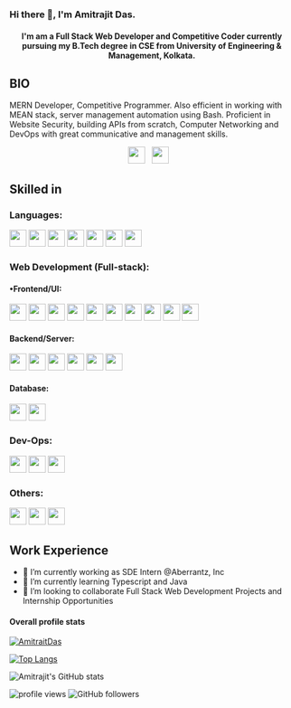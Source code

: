 <h3> Hi there 👋, I'm Amitrajit Das. </h3>

<h4 align="center"> I'm am a Full Stack Web Developer and Competitive Coder  currently pursuing my B.Tech degree in CSE from University of Engineering & Management, Kolkata. </h4>

## BIO

MERN Developer, Competitive Programmer. Also efficient in working with MEAN stack, server management automation using Bash. Proficient in Website Security, building APIs from scratch, Computer Networking and DevOps with great communicative and management skills.

<p align="center">
<a href="https://www.linkedin.com/in/amitrajit-das-11ba08190/"><img height="30" src="https://raw.githubusercontent.com/soumyadip007/soumyadip007/master/img/social/l.png"></a>&nbsp;&nbsp;
<a href="https://twitter.com/adbrock31"><img height="30" src="https://raw.githubusercontent.com/soumyadip007/soumyadip007/master/img/social/t.jpg"></a>
&nbsp;&nbsp;

</p>

##  Skilled in 

### Languages:
<code><img src="https://raw.githubusercontent.com/soumyadip007/soumyadip007/master/img/pl/c.png" height="30"></code>
<code><img src="https://upload.wikimedia.org/wikipedia/commons/thumb/1/18/ISO_C%2B%2B_Logo.svg/1200px-ISO_C%2B%2B_Logo.svg.png" height="30"></code>
<code><img src="https://raw.githubusercontent.com/soumyadip007/soumyadip007/master/img/pl/java.png" height="30"></code>
<code><img src="https://raw.githubusercontent.com/soumyadip007/soumyadip007/master/img/pl/js.png" height="30"></code>
<code><img src="https://raw.githubusercontent.com/soumyadip007/soumyadip007/master/img/pl/ts.png" height="30"></code>
<code><img src="https://raw.githubusercontent.com/soumyadip007/soumyadip007/master/img/pl/python.png" height="30"></code>
<code><img src=".\img\pl\go.png" height="30"></code>

### Web Development (Full-stack):

#### •Frontend/UI:
<code><img src="https://raw.githubusercontent.com/soumyadip007/soumyadip007/master/img/web/ui/html.png" height="30"></code>
<code><img src="https://raw.githubusercontent.com/soumyadip007/soumyadip007/master/img/web/ui/css.png" height="30"></code>
<code><img src="https://encrypted-tbn0.gstatic.com/images?q=tbn:ANd9GcQGx_cXS9Z-WaZKNAEpr-eTnWJb57Rk00U8Ww&usqp=CAU" height="30"></code>
<code><img src="https://raw.githubusercontent.com/soumyadip007/soumyadip007/master/img/web/ui/bt.jpg" height="30"></code>
<code><img src="https://upload.wikimedia.org/wikipedia/commons/thumb/a/a7/React-icon.svg/1200px-React-icon.svg.png" height="30"></code>
<code><img src="https://raw.githubusercontent.com/soumyadip007/soumyadip007/master/img/web/ui/jq.jpg" height="30"></code>
<code><img src="https://raw.githubusercontent.com/soumyadip007/soumyadip007/master/img/web/ui/redux.png" height="30"></code>
<code><img src="https://raw.githubusercontent.com/soumyadip007/soumyadip007/master/img/web/ui/ajax.png" height="30"></code>
<code><img src=".\img\web\ui\angular.jpg" height="30"></code>
<code><img src=".\img\web\ui\sass.png" height="30"></code>

#### Backend/Server:
<code><img src="https://upload.wikimedia.org/wikipedia/commons/d/d9/Node.js_logo.svg" height="30"></code>
<code><img src="https://encrypted-tbn0.gstatic.com/images?q=tbn:ANd9GcR0syl-pMTbiJQw4yW4R0Ll8A3a-K8jAw2M_Q&usqp=CAU" height="30"></code>
<code><img src="https://encrypted-tbn0.gstatic.com/images?q=tbn:ANd9GcT8ZPGP8pUjV05Vjq1JYNSgAN22HhW_AOfnYA&usqp=CAU" height="30"></code>
<code><img src="https://raw.githubusercontent.com/soumyadip007/soumyadip007/master/img/web/security/jwt.png" height="30"></code>
<code><img src="https://raw.githubusercontent.com/soumyadip007/soumyadip007/master/img/web/security/oauth.png" height="30"></code>
<code><img src=".\img\web\security\passport.png" height="30"></code>






#### Database:
<code><img src="https://raw.githubusercontent.com/soumyadip007/soumyadip007/master/img/db/mysql1.png" height="30"></code>
<code><img src="https://raw.githubusercontent.com/soumyadip007/soumyadip007/master/img/db/mongo.png" height="30"></code>

### Dev-Ops:
<code><img src="https://raw.githubusercontent.com/soumyadip007/soumyadip007/master/img/cloud/git.png" height="30"></code>
<code><img src="https://raw.githubusercontent.com/soumyadip007/soumyadip007/master/img/cloud/github.png" height="30"></code>
<code><img src="https://www.gstatic.com/devrel-devsite/prod/v2210075187f059b839246c2c03840474501c3c6024a99fb78f6293c1b4c0f664/firebase/images/touchicon-180.png" height="30"></code>

### Others:
<code><img src=".\img\other\restful api.png" height="30"></code>
<code><img src=".\img\other\mocha.png" height="30"></code>
<code><img src=".\img\other\chai.png" height="30"></code>





## Work Experience 

- 🔭 I’m currently working as SDE Intern @Aberrantz, Inc
- 🌱 I’m currently learning Typescript and Java
- 👯 I’m looking to collaborate Full Stack Web Development Projects and Internship Opportunities



<!--- <div>
  <h4>🏆 Github Profile Trophy</h4>
  <a href="https://github.com/ryo-ma/github-profile-trophy">
    <img src="https://github-profile-trophy.vercel.app/?username=AmitrajitDas&column=7&hide=PullRequest"/>
  </a>
</div>
--->
#### Overall profile stats

<p align="left"> <a href="https://github.com/ryo-ma/github-profile-trophy"><img src="https://github-profile-trophy.vercel.app/?username=AmitrajitDas&theme=radical" alt="AmitraitDas" /></a> </p>

[![Top Langs](https://github-readme-stats.vercel.app/api/top-langs/?username=AmitrajitDas&layout=compact&langs_count=8&theme=radical)](https://github.com/anuraghazra/github-readme-stats)



![Amitrajit's GitHub stats](https://github-readme-stats.vercel.app/api?username=AmitrajitDas&theme=radical&show_icons=true&count_private=true)

<img src="https://gpvc.arturio.dev/Amitrajit31" alt="profile views"/>  <img alt="GitHub followers" src="https://img.shields.io/github/followers/AmitrajitDas?style=social"/>
